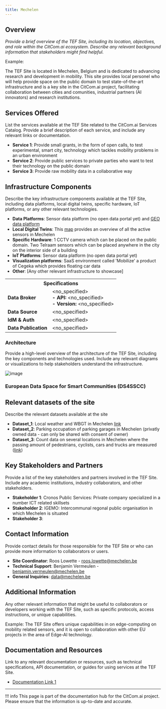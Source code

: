 ```yaml
---
title: Mechelen
---
```


## Overview

_Provide a brief overview of the TEF Site, including its location, objectives, and role within the CitCom.ai ecosystem. Describe any relevant background information that stakeholders might find helpful._

Example:

The TEF Site is located in Mechelen, Belgium and is dedicated to advancing research and development in mobility. This site provides local personel who will help provide space on the public domain to test state-of-the-art infrastructure and is a key site in the CitCom.ai project, facilitating collaboration between cities and comunities, industrial partners (AI innovators) and research institutions.

## Services Offered

List the services available at the TEF Site related to the CitCom.ai Services Catalog. Provide a brief description of each service, and include any relevant links or documentation.

- **Service 1**: Provide small grants, in the form of open calls, to test experimental, smart city, technology which tackles mobility problems in an urban environment
- **Service 2**: Provide public services to private parties who want to test their technology on the public domain 
- **Service 3**: Provide raw mobility data in a collaborative way

## Infrastructure Components

Describe the key infrastructure components available at the TEF Site, including data platforms, local digital twins, specific hardware, IoT platforms, or any other relevant technologies.

- **Data Platforms**: Sensor data platform (no open data portal yet) and [GEO data platform](https://portaal-mechelen.opendata.arcgis.com/search)
- **Local Digital Twins**: This [map](https://sif.sensr.ai/map) provides an overview of all the active sensors in Mechelen
- **Specific Hardware**: 1 CCTV camera which can be placed on the public domain. Two Telraam sensors which can be placed anywhere in the city on the interior side of a building
- **IoT Platforms**: Sensor data platform (no open data portal yet)
- **Visualization platforms**: SaaS environment called 'Mobilize' a product of Cegeka which provides floating car data
- **Other**: [Any other relevant infrastructure to showcase]

<table>
  <tr>
    <th colspan="2" style="text-align: center;">Specifications</th>
  </tr>
  <tr>
    <td><strong>Data Broker<strong></td>
    <td>
      &lt;no_specified><br>
      <strong>- API:</strong> &lt;no_specified><br>
      <strong>- Version:</strong> &lt;no_specified>
    </td>
  </tr>
  <tr>
    <td><strong>Data Source<strong></td>
    <td>&lt;no_specified></td>
  </tr>
  <tr>
    <td><strong>IdM &amp; Auth<strong></td>
    <td>&lt;no_specified></td>
  </tr>
  <tr>
    <td><strong>Data Publication<strong></td>
    <td>&lt;no_specified></td>
  </tr>
</table>

### Architecture

Provide a high-level overview of the architecture of the TEF Site, including the key components and technologies used. Include any relevant diagrams or visualizations to help stakeholders understand the infrastructure.

![image](https://github.com/user-attachments/assets/848ecda3-0f40-4f22-80e7-635da6d6fe37)


### European Data Space for Smart Communities (DS4SSCC)
<!-- 
{{ config.extra.labels.ds4ssc_compliant.yes_comp.data_sources }} {{ config.extra.labels.ds4ssc_compliant.yes_comp.data_broker }} {{ config.extra.labels.ds4ssc_compliant.yes_comp.data_api }} {{ config.extra.labels.ds4ssc_compliant.no_comp.data_idm_auth }} {{ config.extra.labels.ds4ssc_compliant.no_comp.data_publication }}

![aarhus_city_lab_arch-ds4sscc](./img/aarhus_city_lab_ds4sscc-arch.svg) -->

## Relevant datasets of the site

Describe the relevant datasets available at the site

- **Dataset_1**: Local weather and WBGT in Mechelen [link](https://app.swaggerhub.com/apis-docs/bmesuere/VLINDER/1.0)
- **Dataset_2**: Parking occupation of parking garages in Mechelen (privatly owned data - can only be shared with consent of owner) 
- **Dataset_3**: Count data on several locations in Mechelen where the passing amount of pedestrians, cyclists, cars and trucks are measured ([link](https://documenter.getpostman.com/view/8210376/TWDRqyaV))

## Key Stakeholders and Partners

Provide a list of the key stakeholders and partners involved in the TEF Site. Include any academic institutions, industry collaborators, and other stakeholders.

- **Stakeholder 1**: Cronos Public Services: Private company specialized in a number ICT related skillsets
- **Stakeholder 2**: IGEMO: Intercommunal regonal public organisation in which Mechelen is situated
- **Stakeholder 3**: 

## Contact Information

Provide contact details for those responsible for the TEF Site or who can provide more information to collaborators or users.

- **Site Coordinator**: Roos Lowette - roos.lowette@mechelen.be
- **Technical Support**: Benjamin Vermeulen - benjamin.vermeulen@mechelen.be
- **General Inquiries**: data@mechelen.be

## Additional Information

Any other relevant information that might be useful to collaborators or developers working with the TEF Site, such as specific protocols, access instructions, or unique capabilities.

Example:
The TEF Site offers unique capabilities in on edge-computing on mobility related sensors, and it is open to collaboration with other EU projects in the area of Edge-AI technology.

## Documentation and Resources

Link to any relevant documentation or resources, such as technical specifications, API documentation, or guides for using services at the TEF Site.

- [Documentation Link 1](https://www.mechelen.be/data)

---

!!! info
    This page is part of the documentation hub for the CitCom.ai project. Please ensure that the information is up-to-date and accurate.
